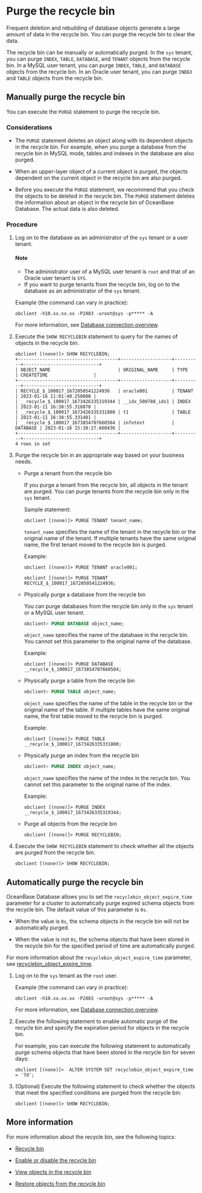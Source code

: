 # Purge the recycle bin

Frequent deletion and rebuilding of database objects generate a large amount of data in the recycle bin. You can purge the recycle bin to clear the data.

The recycle bin can be manually or automatically purged. In the `sys` tenant, you can purge `INDEX`, `TABLE`, `DATABASE`, and `TENANT` objects from the recycle bin. In a MySQL user tenant, you can purge `INDEX`, `TABLE`, and `DATABASE` objects from the recycle bin. In an Oracle user tenant, you can purge `INDEX` and `TABLE` objects from the recycle bin.

## Manually purge the recycle bin

You can execute the `PURGE` statement to purge the recycle bin.

### Considerations

* The `PURGE` statement deletes an object along with its dependent objects in the recycle bin. For example, when you purge a database from the recycle bin in MySQL mode, tables and indexes in the database are also purged.

* When an upper-layer object of a current object is purged, the objects dependent on the current object in the recycle bin are also purged.

* Before you execute the `PURGE` statement, we recommend that you check the objects to be deleted in the recycle bin. The `PURGE` statement deletes the information about an object in the recycle bin of OceanBase Database. The actual data is also deleted.

### Procedure

1. Log on to the database as an administrator of the `sys` tenant or a user tenant.

   <main id="notice" type='explain'>
   <h4>Note</h4>
   <ul>
   <li>The administrator user of a MySQL user tenant is <code>root</code> and that of an Oracle user tenant is <code>SYS</code>. </li>
   <li>If you want to purge tenants from the recycle bin, log on to the database as an administrator of the <code>sys</code> tenant. </li>
   </ul>
   </main>


   Example (the command can vary in practice):

   ```shell
   obclient -h10.xx.xx.xx -P2883 -uroot@sys -p***** -A
   ```

   For more information, see [Database connection overview](../../../300.develop/100.application-development-of-mysql-mode/100.database-connection-with-client-of-mysql-mode/100.connection-methods-overview-of-mysql-mode.md).

2. Execute the `SHOW RECYCLEBIN` statement to query for the names of objects in the recycle bin.

   ```shell
   obclient [(none)]> SHOW RECYCLEBIN;
   +-------------------------------------+-------------------+----------+----------------------------+
   | OBJECT_NAME                         | ORIGINAL_NAME     | TYPE     | CREATETIME                 |
   +-------------------------------------+-------------------+----------+----------------------------+
   | RECYCLE_$_100017_1672050541224936   | oracle001         | TENANT   | 2023-01-16 11:01:40.258000 |
   | __recycle_$_100017_1673426335319344 | __idx_500788_idx1 | INDEX    | 2023-01-11 16:38:55.318878 |
   | __recycle_$_100017_1673426335331800 | t1                | TABLE    | 2023-01-11 16:38:55.331481 |
   | __recycle_$_100017_1673854707660504 | infotest          | DATABASE | 2023-01-16 15:38:27.660436 |
   +-------------------------------------+-------------------+----------+----------------------------+
   4 rows in set
   ```

3. Purge the recycle bin in an appropriate way based on your business needs.

   * Purge a tenant from the recycle bin

      If you purge a tenant from the recycle bin, all objects in the tenant are purged. You can purge tenants from the recycle bin only in the `sys` tenant.

      Sample statement:

      ```shell
      obclient [(none)]> PURGE TENANT tenant_name;
      ```

      `tenant_name` specifies the name of the tenant in the recycle bin or the original name of the tenant. If multiple tenants have the same original name, the first tenant moved to the recycle bin is purged.

      Example:

      ```shell
      obclient [(none)]> PURGE TENANT oracle001;

      obclient [(none)]> PURGE TENANT RECYCLE_$_100017_1672050541224936;
      ```

   * Physically purge a database from the recycle bin

      You can purge databases from the recycle bin only in the `sys` tenant or a MySQL user tenant.

      ```sql
      obclient> PURGE DATABASE object_name;
      ```

      `object_name` specifies the name of the database in the recycle bin. You cannot set this parameter to the original name of the database.

      Example:

      ```shell
      obclient [(none)]> PURGE DATABASE __recycle_$_100017_1673854707660504;
      ```

   * Physically purge a table from the recycle bin

      ```sql
      obclient> PURGE TABLE object_name;
      ```

      `object_name` specifies the name of the table in the recycle bin or the original name of the table. If multiple tables have the same original name, the first table moved to the recycle bin is purged.

      Example:

      ```shell
      obclient [(none)]> PURGE TABLE __recycle_$_100017_1673426335331800;
      ```

   * Physically purge an index from the recycle bin

      ```sql
      obclient> PURGE INDEX object_name;
      ```

      `object_name` specifies the name of the index in the recycle bin. You cannot set this parameter to the original name of the index.

      Example:

      ```shell
      obclient [(none)]> PURGE INDEX __recycle_$_100017_1673426335319344;
      ```

   * Purge all objects from the recycle bin

      ```shell
      obclient [(none)]> PURGE RECYCLEBIN;
      ```

4. Execute the `SHOW RECYCLEBIN` statement to check whether all the objects are purged from the recycle bin.

   ```shell
   obclient [(none)]> SHOW RECYCLEBIN;
   ```

## Automatically purge the recycle bin

OceanBase Database allows you to set the `recyclebin_object_expire_time` parameter for a cluster to automatically purge expired schema objects from the recycle bin. The default value of this parameter is `0s`.  

* When the value is `0s`, the schema objects in the recycle bin will not be automatically purged.

* When the value is not `0s`, the schema objects that have been stored in the recycle bin for the specified period of time are automatically purged.

For more information about the `recyclebin_object_expire_time` parameter, see [recyclebin_object_expire_time](../../../700.reference/500.system-reference/100.system-configuration-items/300.cluster-level-configuration-items/16600.recyclebin_object_expire_time.md).

1. Log on to the `sys` tenant as the `root` user.

   Example (the command can vary in practice):

   ```shell
   obclient -h10.xx.xx.xx -P2883 -uroot@sys -p***** -A
   ```

   For more information, see [Database connection overview](../../../300.develop/100.application-development-of-mysql-mode/100.database-connection-with-client-of-mysql-mode/100.connection-methods-overview-of-mysql-mode.md).

2. Execute the following statement to enable automatic purge of the recycle bin and specify the expiration period for objects in the recycle bin.

   For example, you can execute the following statement to automatically purge schema objects that have been stored in the recycle bin for seven days:

   ```shell
   obclient [(none)]>  ALTER SYSTEM SET recyclebin_object_expire_time = '7d';
   ```

3. (Optional) Execute the following statement to check whether the objects that meet the specified conditions are purged from the recycle bin:

   ```shell
   obclient [(none)]> SHOW RECYCLEBIN;
   ```

## More information

For more information about the recycle bin, see the following topics:

* [Recycle bin](../500.recyclebin-management/100.recyclebin-overview.md)

* [Enable or disable the recycle bin](../500.recyclebin-management/200.turn-the-recyclebin-on-or-off.md)

* [View objects in the recycle bin](../500.recyclebin-management/300.view-the-recyclebin-objects.md)

* [Restore objects from the recycle bin](../500.recyclebin-management/400.restore-the-recyclebin-objects.md)
